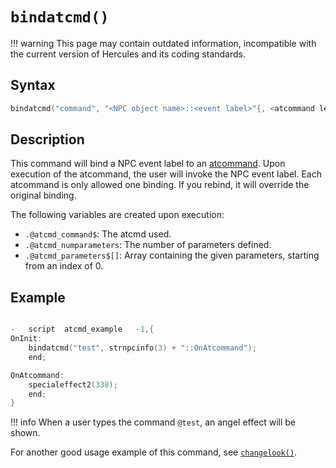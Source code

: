 # `bindatcmd()`

!!! warning
	This page may contain outdated information, incompatible with the current version of Hercules and its coding standards.

## Syntax

```c
bindatcmd("command", "<NPC object name>::<event label>"{, <atcommand level>, <charcommand level>});
```

## Description

This command will bind a NPC event label to an [atcommand](../../atcommand.md). Upon execution of the atcommand, the user will invoke the NPC event label. Each atcommand is only allowed one binding. If you rebind, it will override the original binding.

The following variables are created upon execution:
- `.@atcmd_command$`: The atcmd used.
- `.@atcmd_numparameters`: The number of parameters defined.
- `.@atcmd_parameters$[]`: Array containing the given parameters, starting from an index of 0.

## Example

```c

-	script	atcmd_example	-1,{
OnInit:
	bindatcmd("test", strnpcinfo(3) + "::OnAtcommand");
	end;

OnAtcommand:
	specialeffect2(338);
	end;
}
```

!!! info
	When a user types the command `@test`, an angel effect will be shown.

For another good usage example of this command, see [`changelook()`](changelook.md).
